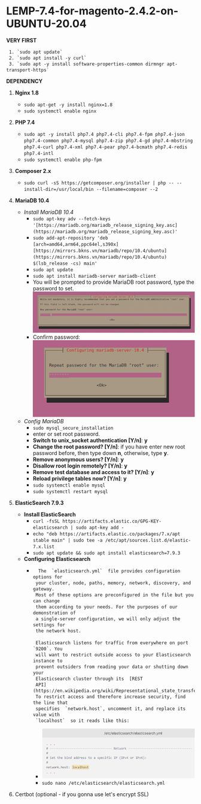# LEMP-7.4-for-magento-2.4.2-on-UBUNTU-20.04
**VERY FIRST**

	 1. `sudo apt update`
	 2. `sudo apt install -y curl`
	 3. `sudo apt -y install software-properties-common dirmngr apt-transport-https`
		 
**DEPENDENCY**
 1. **Nginx 1.8**
	 -  `sudo apt-get -y install nginx=1.8`
	 - `sudo systemctl enable nginx`

 2. **PHP 7.4**
	 - `sudo apt -y install php7.4 php7.4-cli php7.4-fpm php7.4-json php7.4-common php7.4-mysql php7.4-zip php7.4-gd php7.4-mbstring php7.4-curl php7.4-xml php7.4-pear php7.4-bcmath php7.4-redis php7.4-intl`
	 - `sudo systemctl enable php-fpm`
	 
 3. **Composer 2.x**
	- `sudo curl -sS https://getcomposer.org/installer | php -- --install-dir=/usr/local/bin --filename=composer --2`

 4. **MariaDB 10.4** 
	- *Install MariaDB 10.4* 
		 -  `sudo apt-key adv --fetch-keys '[https://mariadb.org/mariadb_release_signing_key.asc](https://mariadb.org/mariadb_release_signing_key.asc)'`
		 - `sudo add-apt-repository 'deb [arch=amd64,arm64,ppc64el,s390x] [https://mirrors.bkns.vn/mariadb/repo/10.4/ubuntu](https://mirrors.bkns.vn/mariadb/repo/10.4/ubuntu) $(lsb_release -cs) main'`
		 - `sudo apt update`
		 - `sudo apt install mariadb-server mariadb-client`
		 - You will be prompted to provide MariaDB root password, type the password to set.![password](https://github.com/beobungbu/LEMP-7.4-for-magento-2.4.2/raw/b6d2a143be3eb218999e636389b4e5816ef0b56a/mariadb-10-4-installing-asking-for-root-password.png)
		 - Confirm password:
		 ![confirm password](https://github.com/beobungbu/LEMP-7.4-for-magento-2.4.2/raw/main/mariadb-10-4-installing-confirm-for-root-password.png)
	 - *Config MariaDB*
		 - `sudo mysql_secure_installation`
		 - enter or set root password.
		 - **Switch to unix_socket authentication [Y/n]**: **y**
		 - **Change the root password? [Y/n]**: if you have enter new root password before, then type down **n**, otherwise, type **y**.
		 - **Remove anonymous users? [Y/n]**: **y**
		 - **Disallow root login remotely? [Y/n]**: **y**
		 - **Remove test database and access to it? [Y/n]**: **y**
		 - **Reload privilege tables now? [Y/n]**: **y**
		 - `sudo systemctl enable mysql`
		 - `sudo systemctl restart mysql`
 5. **ElasticSearch 7.9.3** 
	 - **Install ElasticSearch**
	   - `curl -fsSL https://artifacts.elastic.co/GPG-KEY-elasticsearch | sudo apt-key add -`
	   - `echo "deb https://artifacts.elastic.co/packages/7.x/apt stable main" | sudo tee -a /etc/apt/sources.list.d/elastic-7.x.list`
	   - `sudo apt update && sudo apt install elasticsearch=7.9.3`
	  -  **Configuring Elasticsearch**
		  -		  The  `elasticsearch.yml`  file provides configuration options for
				 your cluster, node, paths, memory, network, discovery, and gateway.
				 Most of these options are preconfigured in the file but you can change
				 them according to your needs. For the purposes of our demonstration of
				 a single-server configuration, we will only adjust the settings for
				 the network host.
				 
				 Elasticsearch listens for traffic from everywhere on port  `9200`. You
				 will want to restrict outside access to your Elasticsearch instance to
				 prevent outsiders from reading your data or shutting down your
				 Elasticsearch cluster through its  [REST
				 API](https://en.wikipedia.org/wiki/Representational_state_transfer).
				 To restrict access and therefore increase security, find the line that
				 specifies  `network.host`, uncomment it, and replace its value with 
				 `localhost`  so it reads like this:
			- ![elasticSearchLocalhostConfig](https://github.com/beobungbu/LEMP-7.4-for-magento-2.4.2/raw/main/elasticsearch.PNG)
			- `sudo nano /etc/elasticsearch/elasticsearch.yml`

 6. Certbot (optional - if you gonna use let's encrypt SSL)
